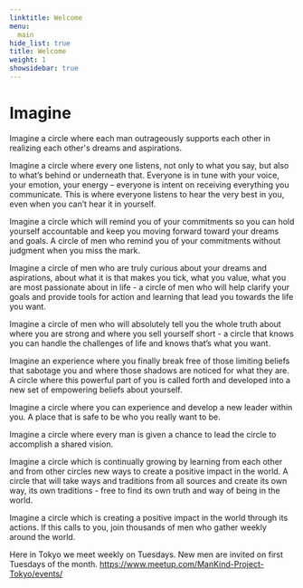 ```yaml
---
linktitle: Welcome
menu:
  main
hide_list: true
title: Welcome
weight: 1
showsidebar: true
---
```


# Imagine

Imagine a circle where each man outrageously supports each other in realizing each other's dreams and aspirations.

Imagine a circle where every one listens, not only to what you say, but also to what’s behind or underneath that. Everyone is in tune with your voice, your emotion, your energy – everyone is intent on receiving everything you communicate. This is where everyone listens to hear the very best in you, even when you can’t hear it in yourself.

Imagine a circle which will remind you of your commitments so you can hold yourself accountable and keep you moving forward toward your dreams and goals. A circle of men who remind you of your commitments without judgment when you miss the mark.

Imagine a circle of men who are truly curious about your dreams and aspirations, about what it is that makes you tick, what you value, what you are most passionate about in life - a circle of men who will help clarify your goals and provide tools for action and learning that lead you towards the life you want.

Imagine a circle of men who will absolutely tell you the whole truth about where you are strong and where you sell yourself short - a circle that knows you can handle the challenges of life and knows that’s what you want.

Imagine an experience where you finally break free of those limiting beliefs that sabotage you and where those shadows are noticed for what they are. A circle where this powerful part of you is called forth and developed into a new set of empowering beliefs about yourself.

Imagine a circle where you can experience and develop a new leader within you. A place that is safe to be who you really want to be.

Imagine a circle where every man is given a chance to lead the circle to accomplish a shared vision.

Imagine a circle which is continually growing by learning from each other and from other circles new ways to create a positive impact in the world. A circle that will take ways and traditions from all sources and create its own way, its own traditions - free to find its own truth and way of being in the world.

Imagine a circle which is creating a positive impact in the world through its actions. lf this calls to you, join thousands of men who gather weekly around the world.

Here in Tokyo we meet weekly on Tuesdays.  New men are invited on first Tuesdays of the month.  https://www.meetup.com/ManKind-Project-Tokyo/events/
